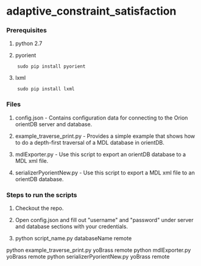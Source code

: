 # adaptive_constraint_satisfaction

### Prerequisites

1) python 2.7

2) pyorient
```
	sudo pip install pyorient
```

3) lxml
```
	sudo pip install lxml
```

### Files

1) config.json - Contains configuration data for connecting to the Orion orientDB server and database.

2) example_traverse_print.py - Provides a simple example that shows how to do a depth-first traversal of a MDL database in orientDB.

3) mdlExporter.py - Use this script to export an orientDB database to a MDL xml file.

4) serializerPyorientNew.py - Use this script to export a MDL xml file to an orientDB database. 


### Steps to run the scripts

1) Checkout the repo.

2) Open config.json and fill out "username" and "password" under server and database sections with your credentials.

3) python script_name.py databaseName remote

python example_traverse_print.py yoBrass remote
python mdlExporter.py yoBrass remote
python serializerPyorientNew.py yoBrass remote

